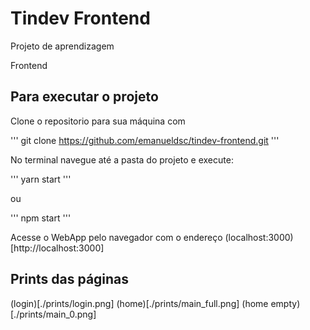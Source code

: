 # Tindev Frontend

Projeto de aprendizagem

Frontend

## Para executar o projeto

Clone o repositorio para sua máquina com

'''
    git clone https://github.com/emanueldsc/tindev-frontend.git
'''

No terminal navegue até a pasta do projeto e execute:

'''
    yarn start
'''

ou 

'''
    npm start
'''

Acesse o WebApp pelo navegador com o endereço (localhost:3000)[http://localhost:3000]

## Prints das páginas

(login)[./prints/login.png]
(home)[./prints/main_full.png]
(home empty)[./prints/main_0.png]

